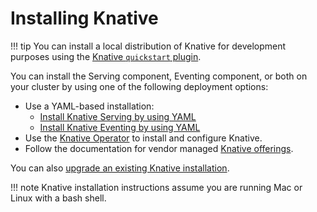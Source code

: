 # Installing Knative

!!! tip
    You can install a local distribution of Knative for development purposes
    using the [Knative `quickstart` plugin](../getting-started/quickstart-install.md).

You can install the Serving component, Eventing component, or both on your cluster by using one of the following deployment options:

- Use a YAML-based installation:
    - [Install Knative Serving by using YAML](yaml-install/serving/install-serving-with-yaml.md)
    - [Install Knative Eventing by using YAML](yaml-install/eventing/install-eventing-with-yaml.md)
- Use the [Knative Operator](operator/knative-with-operators.md) to install and
configure Knative.
- Follow the documentation for vendor managed [Knative offerings](knative-offerings.md).

You can also [upgrade an existing Knative installation](upgrade/README.md).

!!! note
    Knative installation instructions assume you are running Mac or Linux with a bash shell.
<!-- TODO: Link to provisioning guide for advanced installation -->
